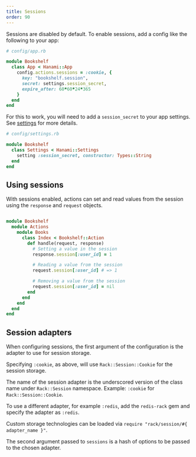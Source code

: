 ```yaml
---
title: Sessions
order: 90
---
```


Sessions are disabled by default. To enable sessions, add a config like the following to your app:

```ruby
# config/app.rb

module Bookshelf
  class App < Hanami::App
    config.actions.sessions = :cookie, {
      key: "bookshelf.session",
      secret: settings.session_secret,
      expire_after: 60*60*24*365
    }
  end
end
```

For this to work, you will need to add a `session_secret` to your app settings. See [settings](/v2.3/app/settings/) for more details.

```ruby
# config/settings.rb

module Bookshelf
  class Settings < Hanami::Settings
    setting :session_secret, constructor: Types::String
  end
end
```
## Using sessions

With sessions enabled, actions can set and read values from the session using the `response` and `request` objects.

```ruby

module Bookshelf
  module Actions
    module Books
      class Index < Bookshelf::Action
        def handle(request, response)
          # Setting a value in the session
          response.session[:user_id] = 1

          # Reading a value from the session
          request.session[:user_id] # => 1

          # Removing a value from the session
          request.session[:user_id] = nil
        end
      end
    end
  end
end
```

## Session adapters

When configuring sessions, the first argument of the configuration is the adapter to use for session storage.

Specifying `:cookie`, as above, will use `Rack::Session::Cookie` for the session storage.


<p class="convention">
The name of the session adapter is the underscored version of the class name under <code>Rack::Session</code> namespace.
Example: <code>:cookie</code> for <code>Rack::Session::Cookie</code>.
</p>

To use a different adapter, for example `:redis`, add the `redis-rack` gem and specify the adapter as `:redis`.

<p class="convention">
Custom storage technologies can be loaded via <code>require "rack/session/#{ adapter_name }"</code>.
</p>

The second argument passed to `sessions` is a hash of options to be passed to the chosen adapter.
